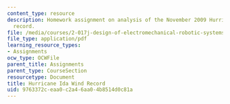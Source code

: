 ```yaml
---
content_type: resource
description: Homework assignment on analysis of the November 2009 Hurricane Ida wind
  record.
file: /media/courses/2-017j-design-of-electromechanical-robotic-systems-fall-2009/9763372ceaa0c2a46aa04b8514d0c81a_MIT2_017JF09_p39.pdf
file_type: application/pdf
learning_resource_types:
- Assignments
ocw_type: OCWFile
parent_title: Assignments
parent_type: CourseSection
resourcetype: Document
title: Hurricane Ida Wind Record
uid: 9763372c-eaa0-c2a4-6aa0-4b8514d0c81a
---
```

